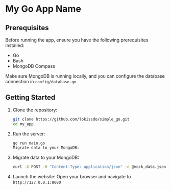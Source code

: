 # My Go App Name

## Prerequisites
Before running the app, ensure you have the following prerequisites installed:
- Go
- Bash
- MongoDB Compass

Make sure MongoDB is running locally, and you can configure the database connection in `config/database.go`.

## Getting Started

1. Clone the repository:
   ```bash
   git clone https://github.com/lokissdo/simple_go.git
   cd my_app

2. Run the server:
    ```bash
    go run main.go
    Migrate data to your MongoDB:

3. Migrate data to your MongoDB:
    ```bash
    curl -X POST -H "Content-Type: application/json" -d @mock_data.json http://127.0.0.1:8080/products
4. Launch the website:
Open your browser and navigate to `http://127.0.0.1:8080`